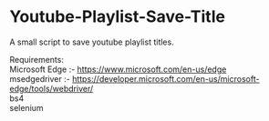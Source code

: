 # Youtube-Playlist-Save-Title
A small script to save youtube playlist titles.

Requirements:  
Microsoft Edge :- https://www.microsoft.com/en-us/edge  
msedgedriver :- https://developer.microsoft.com/en-us/microsoft-edge/tools/webdriver/  
bs4  
selenium  
